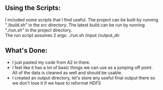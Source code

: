 ## Using the Scripts:  
I included some scripts that I find useful. The project can be built by running "./build.sh" in the src directory. The latest build can be run by running "./run.sh" in the project directory.  
The run script assumes 2 args: ./run.sh /input /output_dir

## What's Done:  
* I just pasted my code from A2 in there.  
* I feel like it has a lot of basic things we can use as a jumping off point. All of the data is cleaned as well and should be usable.  
* I created an output directory, let's store any useful final output there so we don't lose it if we have to reformat HDFS
